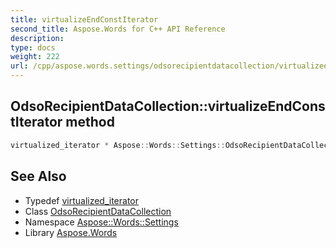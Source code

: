```yaml
---
title: virtualizeEndConstIterator
second_title: Aspose.Words for C++ API Reference
description: 
type: docs
weight: 222
url: /cpp/aspose.words.settings/odsorecipientdatacollection/virtualizeendconstiterator/
---
```

## OdsoRecipientDataCollection::virtualizeEndConstIterator method




```cpp
virtualized_iterator * Aspose::Words::Settings::OdsoRecipientDataCollection::virtualizeEndConstIterator() const override
```

## See Also

* Typedef [virtualized_iterator](../virtualized_iterator/)
* Class [OdsoRecipientDataCollection](../)
* Namespace [Aspose::Words::Settings](../../)
* Library [Aspose.Words](../../../)
